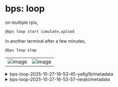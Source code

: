 # bps: loop

on multiple rpis,

```bash
@bps loop start simulate,upload
```

in another terminal after a few minutes,

```bash
@bps loop stop
```


| | |
|-|-|
| ![image](https://github.com/kamangir/assets/blob/main/bps-loop-2025-10-27-16-53-45-ya6g1b/bps.png?raw=true) | ![image](https://github.com/kamangir/assets/blob/main/bps-loop-2025-10-27-16-53-57-vevjki/bps.png?raw=true) |


<details>
<summary>bps-loop-2025-10-27-16-53-45-ya6g1b/metadata</summary>

```yaml
history: []
ping:
  hostname: sparrow3-back
  rssi: -1.0
  sigma: 16.934308187063785
  tx_power: -1.0
  x: 28.26828580894769
  y: 68.90325920205692
  z: 7.070480333928176

```

</details>



<details>
<summary>bps-loop-2025-10-27-16-53-57-vevjki/metadata</summary>

```yaml
history: []
ping:
  hostname: sparrow2
  rssi: -1.0
  sigma: 48.002858154686415
  tx_power: -1.0
  x: 30.420953394606443
  y: 71.63211982782522
  z: 94.29007767224672

```

</details>

